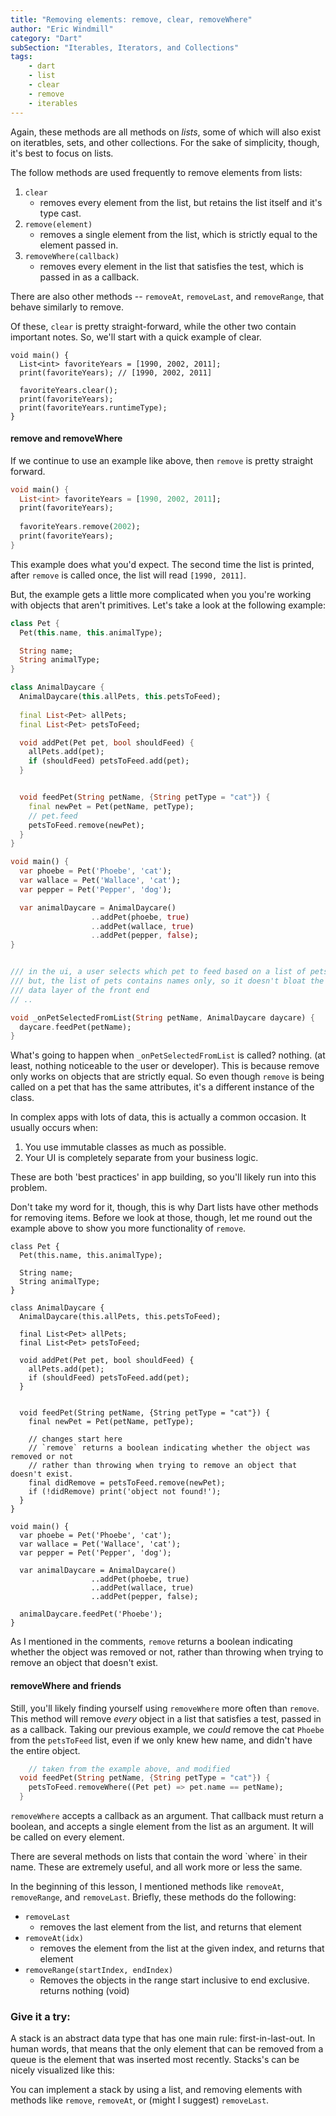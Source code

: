 ```yaml
---
title: "Removing elements: remove, clear, removeWhere"
author: "Eric Windmill"
category: "Dart"
subSection: "Iterables, Iterators, and Collections"
tags:
    - dart
    - list
    - clear
    - remove
    - iterables
---
```


Again, these methods are all methods on _lists_, some of which will also exist on iteratbles, sets, and other collections. For the sake of simplicity, though, it's best to focus on lists.

The follow methods are used frequently to remove elements from lists:

1. `clear`
    - removes every element from the list, but retains the list itself and it's type cast.
2. `remove(element)`
    - removes a single element from the list, which is strictly equal to the element passed in.
3. `removeWhere(callback)`
    - removes every element in the list that satisfies the test, which is passed in as a callback.

There are also other methods -- `removeAt`, `removeLast`, and `removeRange`, that behave similarly to remove.

Of these, `clear` is pretty straight-forward, while the other two contain important notes. So, we'll start with a quick example of clear.

```run-dartpad:theme-light:run-false:split-60
void main() {
  List<int> favoriteYears = [1990, 2002, 2011];
  print(favoriteYears); // [1990, 2002, 2011]
  
  favoriteYears.clear();
  print(favoriteYears);
  print(favoriteYears.runtimeType);
}
``` 

#### remove and removeWhere

If we continue to use an example like above, then `remove` is pretty straight forward.

```dart
void main() {
  List<int> favoriteYears = [1990, 2002, 2011];
  print(favoriteYears);
  
  favoriteYears.remove(2002);
  print(favoriteYears);
}
```

This example does what you'd expect. The second time the list is printed, after `remove` is called once, the list will read `[1990, 2011]`. 

But, the example gets a little more complicated when you you're working with objects that aren't primitives. Let's take a look at the following example:

```dart
class Pet {
  Pet(this.name, this.animalType);

  String name;
  String animalType;
}

class AnimalDaycare {
  AnimalDaycare(this.allPets, this.petsToFeed);
  
  final List<Pet> allPets;
  final List<Pet> petsToFeed;

  void addPet(Pet pet, bool shouldFeed) {
    allPets.add(pet);
    if (shouldFeed) petsToFeed.add(pet);
  } 


  void feedPet(String petName, {String petType = "cat"}) {
    final newPet = Pet(petName, petType);
    // pet.feed
    petsToFeed.remove(newPet);
  } 
}

void main() {
  var phoebe = Pet('Phoebe', 'cat');
  var wallace = Pet('Wallace', 'cat');
  var pepper = Pet('Pepper', 'dog');

  var animalDaycare = AnimalDaycare()
                  ..addPet(phoebe, true)
                  ..addPet(wallace, true)
                  ..addPet(pepper, false);
}


/// in the ui, a user selects which pet to feed based on a list of pets.
/// but, the list of pets contains names only, so it doesn't bloat the 
/// data layer of the front end
// ..

void _onPetSelectedFromList(String petName, AnimalDaycare daycare) {
  daycare.feedPet(petName);
}
```

What's going to happen when `_onPetSelectedFromList` is called? nothing. (at least, nothing noticeable to the user or developer). This is because remove only works on objects that are strictly equal. So even though `remove` is being called on a pet that has the same attributes, it's a different instance of the class.

In complex apps with lots of data, this is actually a common occasion. It usually occurs when: 
1. You use immutable classes as much as possible.
2. Your UI is completely separate from your business logic.

These are both 'best practices' in app building, so you'll likely run into this problem. 

Don't take my word for it, though, this is why Dart lists have other methods for removing items. Before we look at those, though, let me round out the example above to show you more functionality of `remove`.

```run-dartpad:theme-light:run-false:split-60
class Pet {
  Pet(this.name, this.animalType);

  String name;
  String animalType;
}

class AnimalDaycare {
  AnimalDaycare(this.allPets, this.petsToFeed);
  
  final List<Pet> allPets;
  final List<Pet> petsToFeed;

  void addPet(Pet pet, bool shouldFeed) {
    allPets.add(pet);
    if (shouldFeed) petsToFeed.add(pet);
  } 


  void feedPet(String petName, {String petType = "cat"}) {
    final newPet = Pet(petName, petType);
    
    // changes start here
    // `remove` returns a boolean indicating whether the object was removed or not
    // rather than throwing when trying to remove an object that doesn't exist.
    final didRemove = petsToFeed.remove(newPet); 
    if (!didRemove) print('object not found!');
  } 
}

void main() {
  var phoebe = Pet('Phoebe', 'cat');
  var wallace = Pet('Wallace', 'cat');
  var pepper = Pet('Pepper', 'dog');

  var animalDaycare = AnimalDaycare()
                  ..addPet(phoebe, true)
                  ..addPet(wallace, true)
                  ..addPet(pepper, false);

  animalDaycare.feedPet('Phoebe');
}
```

As I mentioned in the comments,  `remove` returns a boolean indicating whether the object was removed or not, rather than throwing when trying to remove an object that doesn't exist.

#### removeWhere and friends

Still, you'll likely finding yourself using `removeWhere` more often than `remove`. This method will remove _every_ object in a list that satisfies a test, passed in as a callback. Taking our previous example, we _could_ remove the cat `Phoebe` from the `petsToFeed` list, even if we only knew hew name, and didn't have the entire object.

```dart 
    // taken from the example above, and modified
  void feedPet(String petName, {String petType = "cat"}) {
    petsToFeed.removeWhere((Pet pet) => pet.name == petName); 
  } 
```

`removeWhere` accepts a callback as an argument. That callback must return a boolean, and accepts a single element from the list as an argument. It will be called on every element.

<div class="aside">
    There are several methods on lists that contain the word `where` in their name. These are extremely useful, and all work more or less the same.
</div> 

In the beginning of this lesson, I mentioned methods like `removeAt`, `removeRange`, and `removeLast`. Briefly, these methods do the following:

- `removeLast`
    - removes the last element from the list, and returns that element
- `removeAt(idx)`
    - removes the element from the list at the given index, and returns that element
- `removeRange(startIndex, endIndex)`
    - Removes the objects in the range start inclusive to end exclusive. returns nothing (void)
    
    
### Give it a try:

A stack is an abstract data type that has one main rule: first-in-last-out. In human words, that means that the only element that can be removed from a queue is the element that was inserted most recently. Stacks's can be nicely visualized like this:

<!-- stack drawing -->

You can implement a stack by using a list, and removing elements with methods like `remove`, `removeAt`, or (might I suggest) `removeLast`. 

<!-- 
    Gist, make a stack
-->

